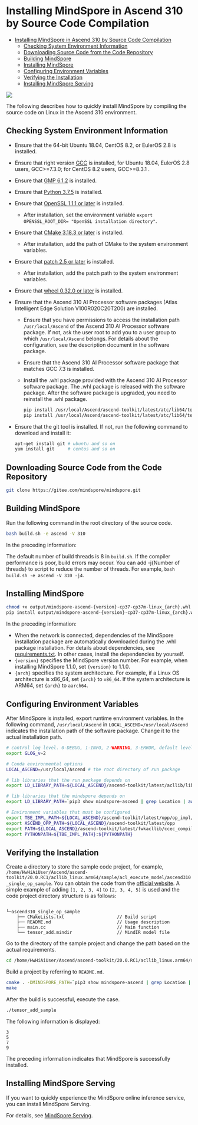 ﻿# Installing MindSpore in Ascend 310 by Source Code Compilation

<!-- TOC -->

- [Installing MindSpore in Ascend 310 by Source Code Compilation](#installing-mindspore-in-ascend-310-by-source-code-compilation)
    - [Checking System Environment Information](#checking-system-environment-information)
    - [Downloading Source Code from the Code Repository](#downloading-source-code-from-the-code-repository)
    - [Building MindSpore](#building-mindspore)
    - [Installing MindSpore](#installing-mindspore)
    - [Configuring Environment Variables](#configuring-environment-variables)
    - [Verifying the Installation](#verifying-the-installation)
    - [Installing MindSpore Serving](#installing-mindspore-serving)

<!-- /TOC -->

<a href="https://gitee.com/mindspore/docs/blob/master/install/mindspore_ascend310_install_source_en.md" target="_blank"><img src="https://gitee.com/mindspore/docs/raw/master/resource/_static/logo_source.png"></a>

The following describes how to quickly install MindSpore by compiling the source code on Linux in the Ascend 310 environment.

## Checking System Environment Information

- Ensure that the 64-bit Ubuntu 18.04, CentOS 8.2, or EulerOS 2.8 is installed.
- Ensure that right version [GCC](http://ftp.gnu.org/gnu/gcc/) is installed, for Ubuntu 18.04, EulerOS 2.8 users, GCC>=7.3.0; for CentOS 8.2 users, GCC>=8.3.1 .
- Ensure that [GMP 6.1.2](https://gmplib.org/download/gmp/gmp-6.1.2.tar.xz) is installed.
- Ensure that [Python 3.7.5](https://www.python.org/ftp/python/3.7.5/Python-3.7.5.tgz) is installed.
- Ensure that [OpenSSL 1.1.1 or later](https://github.com/openssl/openssl.git) is installed.
    - After installation, set the environment variable `export OPENSSL_ROOT_DIR= "OpenSSL installation directory"`.
- Ensure that [CMake 3.18.3 or later](https://cmake.org/download/) is installed.
    - After installation, add the path of CMake to the system environment variables.
- Ensure that [patch 2.5 or later](http://ftp.gnu.org/gnu/patch/) is installed.
    - After installation, add the patch path to the system environment variables.
- Ensure that [wheel 0.32.0 or later](https://pypi.org/project/wheel/) is installed.
- Ensure that the Ascend 310 AI Processor software packages (Atlas Intelligent Edge Solution V100R020C20T200) are installed.
    - Ensure that you have permissions to access the installation path `/usr/local/Ascend` of the Ascend 310 AI Processor software package. If not, ask the user root to add you to a user group to which `/usr/local/Ascend` belongs. For details about the configuration, see the description document in the software package.
    - Ensure that the Ascend 310 AI Processor software package that matches GCC 7.3 is installed.
    - Install the .whl package provided with the Ascend 310 AI Processor software package. The .whl package is released with the software package. After the software package is upgraded, you need to reinstall the .whl package.

        ```bash
        pip install /usr/local/Ascend/ascend-toolkit/latest/atc/lib64/topi-{version}-py3-none-any.whl
        pip install /usr/local/Ascend/ascend-toolkit/latest/atc/lib64/te-{version}-py3-none-any.whl
        ```

- Ensure that the git tool is installed.
    If not, run the following command to download and install it:

    ```bash
    apt-get install git # ubuntu and so on
    yum install git     # centos and so on
    ```

## Downloading Source Code from the Code Repository

```bash
git clone https://gitee.com/mindspore/mindspore.git
```

## Building MindSpore

Run the following command in the root directory of the source code.

```bash
bash build.sh -e ascend -V 310
```

In the preceding information:

The default number of build threads is 8 in `build.sh`. If the compiler performance is poor, build errors may occur. You can add -j{Number of threads} to script to reduce the number of threads. For example, `bash build.sh -e ascend -V 310 -j4`.

## Installing MindSpore

```bash
chmod +x output/mindspore-ascend-{version}-cp37-cp37m-linux_{arch}.whl
pip install output/mindspore-ascend-{version}-cp37-cp37m-linux_{arch}.whl -i https://pypi.tuna.tsinghua.edu.cn/simple
```

In the preceding information:

- When the network is connected, dependencies of the MindSpore installation package are automatically downloaded during the .whl package installation. For details about dependencies, see [requirements.txt](https://gitee.com/mindspore/mindspore/blob/master/requirements.txt). In other cases, install the dependencies by yourself.
- `{version}` specifies the MindSpore version number. For example, when installing MindSpore 1.1.0, set `{version}` to 1.1.0.
- `{arch}` specifies the system architecture. For example, if a Linux OS architecture is x86_64, set `{arch}` to `x86_64`. If the system architecture is ARM64, set `{arch}` to `aarch64`.

## Configuring Environment Variables

After MindSpore is installed, export runtime environment variables. In the following command, `/usr/local/Ascend` in `LOCAL_ASCEND=/usr/local/Ascend` indicates the installation path of the software package. Change it to the actual installation path.

```bash
# control log level. 0-DEBUG, 1-INFO, 2-WARNING, 3-ERROR, default level is WARNING.
export GLOG_v=2

# Conda environmental options
LOCAL_ASCEND=/usr/local/Ascend # the root directory of run package

# lib libraries that the run package depends on
export LD_LIBRARY_PATH=${LOCAL_ASCEND}/ascend-toolkit/latest/acllib/lib64:${LOCAL_ASCEND}/ascend-toolkit/latest/atc/lib64:${LOCAL_ASCEND}/driver/lib64:${LOCAL_ASCEND}/opp/op_impl/built-in/ai_core/tbe/op_tiling:${LD_LIBRARY_PATH}

# lib libraries that the mindspore depends on
export LD_LIBRARY_PATH=`pip3 show mindspore-ascend | grep Location | awk '{print $2"/mindspore/lib"}' | xargs realpath`:${LD_LIBRARY_PATH}

# Environment variables that must be configured
export TBE_IMPL_PATH=${LOCAL_ASCEND}/ascend-toolkit/latest/opp/op_impl/built-in/ai_core/tbe            # TBE operator implementation tool path
export ASCEND_OPP_PATH=${LOCAL_ASCEND}/ascend-toolkit/latest/opp                                       # OPP path
export PATH=${LOCAL_ASCEND}/ascend-toolkit/latest/fwkacllib/ccec_compiler/bin/:${PATH}                 # TBE operator compilation tool path
export PYTHONPATH=${TBE_IMPL_PATH}:${PYTHONPATH}                                                       # Python library that TBE implementation depends on
```

## Verifying the Installation

Create a directory to store the sample code project, for example, `/home/HwHiAiUser/Ascend/ascend-toolkit/20.0.RC1/acllib_linux.arm64/sample/acl_execute_model/ascend310_single_op_sample`. You can obtain the code from the [official website](https://obs.dualstack.cn-north-4.myhuaweicloud.com/mindspore-website/sample_resources/ascend310_single_op_sample.zip). A simple example of adding `[1, 2, 3, 4]` to `[2, 3, 4, 5]` is used and the code project directory structure is as follows:

```text

└─ascend310_single_op_sample
    ├── CMakeLists.txt                    // Build script
    ├── README.md                         // Usage description
    ├── main.cc                           // Main function
    └── tensor_add.mindir                 // MindIR model file
```

Go to the directory of the sample project and change the path based on the actual requirements.

```bash
cd /home/HwHiAiUser/Ascend/ascend-toolkit/20.0.RC1/acllib_linux.arm64/sample/acl_execute_model/ascend310_single_op_sample
```

Build a project by referring to `README.md`.

```bash
cmake . -DMINDSPORE_PATH=`pip3 show mindspore-ascend | grep Location | awk '{print $2"/mindspore"}' | xargs realpath`
make
```

After the build is successful, execute the case.

```bash
./tensor_add_sample
```

The following information is displayed:

```text
3
5
7
9
```

The preceding information indicates that MindSpore is successfully installed.

## Installing MindSpore Serving

If you want to quickly experience the MindSpore online inference service, you can install MindSpore Serving.

For details, see [MindSpore Serving](https://gitee.com/mindspore/serving/blob/master/README.md).
